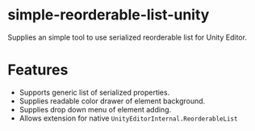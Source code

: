 # simple-reorderable-list-unity
Supplies an simple tool to use serialized reorderable list for Unity Editor.

# Features
- Supports generic list of serialized properties.
- Supplies readable color drawer of element background.
- Supplies drop down menu of element adding.
- Allows extension for native `UnityEditorInternal.ReorderableList`
